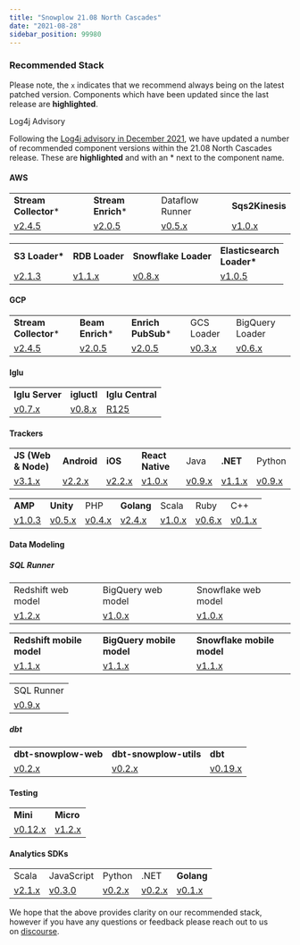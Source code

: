 ```yaml
---
title: "Snowplow 21.08 North Cascades"
date: "2021-08-28"
sidebar_position: 99980
---
```


### Recommended Stack

Please note, the `x` indicates that we recommend always being on the latest patched version. Components which have been updated since the last release are **highlighted**.

Log4j Advisory

Following the [Log4j advisory in December 2021](https://discourse.snowplow.io/t/advisory-impact-of-log4j-2-cve-2021-44228-on-snowplow-components/6065), we have updated a number of recommended component versions within the 21.08 North Cascades release. These are **highlighted** and with an * next to the component name.

#### AWS

<table class="has-fixed-layout"><tbody><tr><td class="has-text-align-center" data-align="center"><span class="has-inline-color has-luminous-vivid-orange-color"><strong>Stream Collector</strong>*</span></td><td class="has-text-align-center" data-align="center"><span class="has-inline-color has-luminous-vivid-orange-color"><strong>Stream Enrich</strong>*</span></td><td class="has-text-align-center" data-align="center">Dataflow Runner</td><td class="has-text-align-center" data-align="center"><strong><span class="has-inline-color has-vivid-purple-color">Sqs2Kinesis</span></strong></td></tr><tr><td class="has-text-align-center" data-align="center"><a href="http://github.com/snowplow/stream-collector/releases">v2.4.5</a></td><td class="has-text-align-center" data-align="center"><a href="https://github.com/snowplow/stream-enrich/releases">v2.0.5</a></td><td class="has-text-align-center" data-align="center"><a href="https://github.com/snowplow/dataflow-runner/releases">v0.5.x</a></td><td class="has-text-align-center" data-align="center"><a href="https://github.com/snowplow-incubator/sqs2kinesis/releases/tag/1.0.0" target="_blank" rel="noreferrer noopener">v1.0.x</a></td></tr></tbody></table>

<table class="has-fixed-layout"><tbody><tr><td class="has-text-align-center" data-align="center"><strong><span class="has-inline-color has-luminous-vivid-orange-color">S3 Loader*</span></strong></td><td class="has-text-align-center" data-align="center"><strong><span class="has-inline-color has-vivid-purple-color">RDB Loader</span></strong></td><td class="has-text-align-center" data-align="center"><strong><span class="has-inline-color has-vivid-purple-color">Snowflake Loader</span></strong></td><td class="has-text-align-center" data-align="center"><strong><span class="has-inline-color has-luminous-vivid-orange-color">Elasticsearch<br/>Loader*</span></strong></td></tr><tr><td class="has-text-align-center" data-align="center"><a href="https://github.com/snowplow/snowplow-s3-loader/releases">v2.1.3</a></td><td class="has-text-align-center" data-align="center"><a href="https://github.com/snowplow/snowplow-rdb-loader/releases">v1.1.x</a></td><td class="has-text-align-center" data-align="center"><a href="https://github.com/snowplow-incubator/snowplow-snowflake-loader/releases">v0.8.x</a></td><td class="has-text-align-center" data-align="center"><a href="https://github.com/snowplow/snowplow-elasticsearch-loader/releases">v1.0.5</a></td></tr></tbody></table>

#### GCP

<table class="has-fixed-layout"><tbody><tr><td class="has-text-align-center" data-align="center"><span class="has-inline-color has-luminous-vivid-orange-color"><strong>Stream Collector</strong>*</span></td><td class="has-text-align-center" data-align="center"><span class="has-inline-color has-luminous-vivid-orange-color"><strong>Beam Enrich</strong>*</span></td><td class="has-text-align-center" data-align="center"><span class="has-inline-color has-luminous-vivid-orange-color"><strong>Enrich PubSub</strong>*</span></td><td class="has-text-align-center" data-align="center">GCS Loader</td><td class="has-text-align-center" data-align="center">BigQuery Loader</td></tr><tr><td class="has-text-align-center" data-align="center"><a href="https://github.com/snowplow/stream-collector/releases">v2.4.5</a></td><td class="has-text-align-center" data-align="center"><a href="https://github.com/snowplow/enrich/releases">v2.0.5</a></td><td class="has-text-align-center" data-align="center"><a href="https://github.com/snowplow/enrich/releases">v2.0.5</a></td><td class="has-text-align-center" data-align="center"><a href="https://github.com/snowplow-incubator/snowplow-google-cloud-storage-loader/releases">v0.3.x</a></td><td class="has-text-align-center" data-align="center"><a href="https://github.com/snowplow-incubator/snowplow-bigquery-loader/releases">v0.6.x</a></td></tr></tbody></table>

#### Iglu

<table class="has-fixed-layout"><tbody><tr><td class="has-text-align-center" data-align="center"><strong><span class="has-inline-color has-vivid-purple-color">Iglu Server</span></strong></td><td class="has-text-align-center" data-align="center"><strong><span class="has-inline-color has-vivid-purple-color">igluctl</span></strong></td><td class="has-text-align-center" data-align="center"><strong><span class="has-inline-color has-vivid-purple-color">Iglu Central</span></strong></td></tr><tr><td class="has-text-align-center" data-align="center"><a href="https://github.com/snowplow-incubator/iglu-server/releases">v0.7.x</a></td><td class="has-text-align-center" data-align="center"><a href="https://github.com/snowplow-incubator/igluctl/releases/">v0.8.x</a></td><td class="has-text-align-center" data-align="center"><a href="https://github.com/snowplow/iglu-central/releases" target="_blank" rel="noreferrer noopener">R125</a></td></tr></tbody></table>

#### Trackers

<table class="has-fixed-layout"><tbody><tr><td class="has-text-align-center" data-align="center"><strong><span class="has-inline-color has-vivid-purple-color">JS (Web &amp; Node)</span></strong></td><td class="has-text-align-center" data-align="center"><strong><span class="has-inline-color has-vivid-purple-color">Android</span></strong></td><td class="has-text-align-center" data-align="center"><span class="has-inline-color has-vivid-purple-color"><strong>iOS</strong></span></td><td class="has-text-align-center" data-align="center"><strong><span class="has-inline-color has-vivid-purple-color">React Native</span></strong></td><td class="has-text-align-center" data-align="center">Java</td><td class="has-text-align-center" data-align="center"><strong><span class="has-inline-color has-vivid-purple-color">.NET</span></strong></td><td class="has-text-align-center" data-align="center">Python</td></tr><tr><td class="has-text-align-center" data-align="center"><a href="https://github.com/snowplow/snowplow-javascript-tracker/releases">v3.1.x</a></td><td class="has-text-align-center" data-align="center"><a href="https://github.com/snowplow/snowplow-android-tracker/releases">v2.2.x</a></td><td class="has-text-align-center" data-align="center"><a href="https://github.com/snowplow/snowplow-objc-tracker/releases">v2.2.x</a></td><td class="has-text-align-center" data-align="center"><a href="https://github.com/snowplow-incubator/snowplow-react-native-tracker/releases">v1.0.x</a></td><td class="has-text-align-center" data-align="center"><a href="https://github.com/snowplow/snowplow-java-tracker/releases">v0.9.x</a></td><td class="has-text-align-center" data-align="center"><a href="https://github.com/snowplow/snowplow-dotnet-tracker/releases">v1.1.x</a></td><td class="has-text-align-center" data-align="center"><a href="https://github.com/snowplow/snowplow-python-tracker/releases">v0.9.x</a></td></tr></tbody></table>

<table class="has-fixed-layout"><tbody><tr><td class="has-text-align-center" data-align="center"><strong><span class="has-inline-color has-vivid-purple-color">AMP</span></strong></td><td class="has-text-align-center" data-align="center"><strong><span class="has-inline-color has-vivid-purple-color">Unity</span></strong></td><td class="has-text-align-center" data-align="center">PHP</td><td class="has-text-align-center" data-align="center"><strong><span class="has-inline-color has-vivid-purple-color">Golang</span></strong></td><td class="has-text-align-center" data-align="center">Scala</td><td class="has-text-align-center" data-align="center">Ruby</td><td class="has-text-align-center" data-align="center">C++</td></tr><tr><td class="has-text-align-center" data-align="center"><a href="/docs/collecting-data/collecting-from-own-applications/google-amp-tracker/">v1.0.3</a></td><td class="has-text-align-center" data-align="center"><a href="https://github.com/snowplow/snowplow-unity-tracker/releases">v0.5.x</a></td><td class="has-text-align-center" data-align="center"><a href="https://github.com/snowplow/snowplow-php-tracker/releases">v0.4.x</a></td><td class="has-text-align-center" data-align="center"><a href="https://github.com/snowplow/snowplow-golang-tracker/releases">v2.4.x</a></td><td class="has-text-align-center" data-align="center"><a href="https://github.com/snowplow/snowplow-scala-tracker/releases">v1.0.x</a></td><td class="has-text-align-center" data-align="center"><a href="https://github.com/snowplow/snowplow-ruby-tracker/releases">v0.6.x</a></td><td class="has-text-align-center" data-align="center"><a href="https://github.com/snowplow/snowplow-cpp-tracker/releases">v0.1.x</a></td></tr></tbody></table>

#### Data Modeling

##### SQL Runner

<table class="has-fixed-layout"><tbody><tr><td>Redshift web model</td><td>BigQuery web model</td><td>Snowflake web model</td></tr><tr><td><a href="https://github.com/snowplow/data-models/releases">v1.2.x</a></td><td><a href="https://github.com/snowplow/data-models/releases">v1.0.x</a></td><td><a href="https://github.com/snowplow/data-models/releases">v1.0.x</a></td></tr></tbody></table>

<table class="has-fixed-layout"><tbody><tr><td><strong><span class="has-inline-color has-vivid-purple-color">Redshift mobile model</span></strong></td><td><strong><span class="has-inline-color has-vivid-purple-color">BigQuery mobile model</span></strong></td><td><strong><span class="has-inline-color has-vivid-purple-color">Snowflake mobile model</span></strong></td></tr><tr><td><a href="https://github.com/snowplow/data-models/releases">v1.1.x</a></td><td><a href="https://github.com/snowplow/data-models/releases">v1.1.x</a></td><td><a href="https://github.com/snowplow/data-models/releases">v1.1.x</a></td></tr></tbody></table>

<table class="has-fixed-layout"><tbody><tr><td>SQL Runner</td></tr><tr><td><a href="https://github.com/snowplow/sql-runner/releases">v0.9.x</a></td></tr></tbody></table>

##### dbt

<table class="has-fixed-layout"><tbody><tr><td><strong><span class="has-inline-color has-vivid-purple-color">dbt-snowplow-web</span></strong></td><td><strong><span class="has-inline-color has-vivid-purple-color">dbt-snowplow-utils</span></strong></td><td><strong><span class="has-inline-color has-vivid-purple-color">dbt</span></strong></td></tr><tr><td><a href="https://github.com/snowplow/dbt-snowplow-web/releases" target="_blank" rel="noreferrer noopener">v0.2.x</a></td><td><a href="https://github.com/snowplow/dbt-snowplow-utils/releases" target="_blank" rel="noreferrer noopener">v0.2.x</a></td><td><a href="https://github.com/dbt-labs/dbt/releases">v0.19.x</a></td></tr></tbody></table>

#### Testing

<table class="has-fixed-layout"><tbody><tr><td><strong>Mini</strong></td><td><strong><span class="has-inline-color has-vivid-purple-color">Micro</span></strong></td></tr><tr><td><a href="https://github.com/snowplow/snowplow-mini/releases">v0.12.x</a></td><td><a href="https://github.com/snowplow-incubator/snowplow-micro/releases">v1.2.x</a></td></tr></tbody></table>

#### Analytics SDKs

<table class="has-fixed-layout"><tbody><tr><td>Scala</td><td>JavaScript</td><td>Python</td><td>.NET</td><td><strong><span class="has-inline-color has-vivid-purple-color">Golang</span></strong></td></tr><tr><td><a href="https://github.com/snowplow/snowplow-python-analytics-sdk/releases">v2.1.x</a></td><td><a href="https://github.com/snowplow-incubator/snowplow-js-analytics-sdk/releases">v0.3.0</a></td><td><a href="https://github.com/snowplow/snowplow-python-analytics-sdk/releases">v0.2.x</a></td><td><a href="https://github.com/snowplow/snowplow-dotnet-analytics-sdk/releases">v0.2.x</a></td><td><a href="https://github.com/snowplow/snowplow-golang-analytics-sdk/releases" target="_blank" rel="noreferrer noopener">v0.1.x</a></td></tr></tbody></table>

We hope that the above provides clarity on our recommended stack, however if you have any questions or feedback please reach out to us on [discourse](https://discourse.snowplow.io/).
